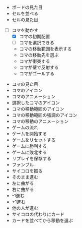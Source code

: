 -  ボードの見た目
  -  セルを並べる
  -  セルの見た目
- [ ] コマを動かす
  - [x] コマの初期配置
  - [ ] コマを選択できる
  -  コマの移動範囲を表示する
  -  コマの移動先を選ぶ
  -  コマが衝突する
  -  コマが壁で反射する
  -  コマがゴールする
-  コマの見た目
  -  コマのアイコン
  -  コマのアニメーション
  -  選択したコマのアイコン
  -  コマの移動範囲のアイコン
  -  コマの移動範囲の強調のアイコン
  -  コマの移動のアニメーション
-  ゲームの流れ
  -  ゲームを開始する
  -  ゲームをリセットする
  -  ゲームに勝利する
  -  ゲームに敗北する
  -  リプレイを保存する
-  ファンブル
  -  サイコロを振る
  -  そのまま進む
  -  左に曲がる
  -  右に曲がる
  -  -1進む
  -  +1進む
  -  他の人が進む
  -  サイコロの代わりにカード
  -  カードを並べてから移動を選ぶ